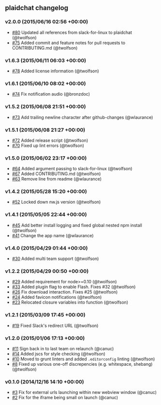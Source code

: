 ## plaidchat changelog

### v2.0.0 (2015/06/16 02:56 +00:00)
- [#80](https://github.com/plaidchat/plaidchat/pull/80) Updated all references from slack-for-linux to plaidchat (@twolfson)
- [#75](https://github.com/plaidchat/plaidchat/pull/75) Added commit and feature notes for pull requests to CONTRIBUTING.md (@twolfson)

### v1.6.3 (2015/06/11 06:03 +00:00)
- [#78](https://github.com/plaidchat/plaidchat/pull/78) Added license information (@twolfson)

### v1.6.1 (2015/06/10 08:02 +00:00)
- [#74](https://github.com/plaidchat/plaidchat/pull/74) Fix notification audio (@bronzdoc)

### v1.5.2 (2015/06/08 21:51 +00:00)
- [#73](https://github.com/plaidchat/plaidchat/pull/73) Add trailing newline character after github-changes (@wlaurance)

### v1.5.1 (2015/06/08 21:27 +00:00)
- [#72](https://github.com/plaidchat/plaidchat/pull/72) Added release script (@twolfson)
- [#70](https://github.com/plaidchat/plaidchat/pull/70) Fixed up lint errors (@twolfson)

### v1.5.0 (2015/06/02 23:17 +00:00)
- [#64](https://github.com/plaidchat/plaidchat/pull/64) Added argument passing to slack-for-linux (@twolfson)
- [#67](https://github.com/plaidchat/plaidchat/pull/67) Added CONTRIBUTING.md (@twolfson)
- [#63](https://github.com/plaidchat/plaidchat/pull/63) Remove line from readme (@wlaurance)

### v1.4.2 (2015/05/28 15:20 +00:00)
- [#52](https://github.com/plaidchat/plaidchat/pull/52) Locked down nw.js version (@twolfson)

### v1.4.1 (2015/05/05 22:44 +00:00)
- [#45](https://github.com/plaidchat/plaidchat/pull/45) Add better install logging and fixed global nested npm install (@twolfson)
- [#41](https://github.com/plaidchat/plaidchat/pull/41) Change the app name (@wlaurance)

### v1.4.0 (2015/04/29 01:44 +00:00)
- [#30](https://github.com/plaidchat/plaidchat/pull/30) Added multi team support (@twolfson)

### v1.2.2 (2015/04/29 00:50 +00:00)
- [#29](https://github.com/plaidchat/plaidchat/pull/29) Added requirement for node>=0.10 (@twolfson)
- [#33](https://github.com/plaidchat/plaidchat/pull/33) Added plugin flag to enable Flash. Fixes #32 (@twolfson)
- [#26](https://github.com/plaidchat/plaidchat/pull/26) Fix download interaction. Fixes #25 (@twolfson)
- [#24](https://github.com/plaidchat/plaidchat/pull/24) Added favicon notifications (@twolfson)
- [#23](https://github.com/plaidchat/plaidchat/pull/23) Relocated closure variables into function (@twolfson)

### v1.2.1 (2015/03/09 17:45 +00:00)
- [#19](https://github.com/plaidchat/plaidchat/pull/19) Fixed Slack's redirect URL (@twolfson)

### v1.2.0 (2015/01/06 17:13 +00:00)
- [#11](https://github.com/plaidchat/plaidchat/pull/11) Sign back in to last team on relaunch (@canuc)
- [#14](https://github.com/plaidchat/plaidchat/pull/14) Added jscs for style checking (@twolfson)
- [#10](https://github.com/plaidchat/plaidchat/pull/10) Moved to grunt linters and added `.editorconfig` linting (@twolfson)
- [#8](https://github.com/plaidchat/plaidchat/pull/8) Fixed up various one-off discrepencies (e.g. whitespace, shebang) (@twolfson)

### v0.1.0 (2014/12/16 14:10 +00:00)
- [#3](https://github.com/plaidchat/plaidchat/pull/3) Fix for external urls launching within new webview window (@canuc)
- [#2](https://github.com/plaidchat/plaidchat/pull/2) Fix for the iframe being small on launch (@canuc)
